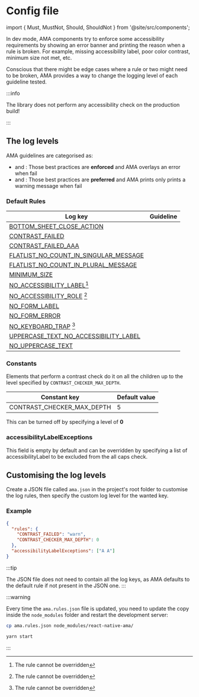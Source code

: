# Config file

import { Must, MustNot, Should, ShouldNot } from '@site/src/components';

In dev mode, AMA components try to enforce some accessibility requirements by showing an error banner and printing the reason when a rule is broken. For example, missing accessibility label, poor color contrast, minimum size not met, etc.

Conscious that there might be edge cases where a rule or two might need to be broken, AMA provides a way to change the logging level of each guideline tested.

:::info

The library does not perform any accessibility check on the production build!

:::

## The log levels

AMA guidelines are categorised as:

- <Must /> and <MustNot />: Those best practices are <b>enforced</b> and AMA overlays an error when fail
- <Should /> and <ShouldNot />: Those best practices are <b>preferred</b> and AMA prints only prints a warning message when fail

### Default Rules

| Log key                                                               | Guideline   |
| --------------------------------------------------------------------- | ----------- |
| [BOTTOM_SHEET_CLOSE_ACTION](../guidelines/bottomsheet)                | <Must />    |
| [CONTRAST_FAILED](../guidelines/contrast)                             | <Must />    |
| [CONTRAST_FAILED_AAA](../guidelines/contrast)                         | <Should />  |
| [FLATLIST_NO_COUNT_IN_SINGULAR_MESSAGE](../guidelines/lists-grids)    | <Should />  |
| [FLATLIST_NO_COUNT_IN_PLURAL_MESSAGE](../guidelines/lists-grids)      | <Must />    |
| [MINIMUM_SIZE](../guidelines/minimum-size.md)                         | <Must />    |
| [NO_ACCESSIBILITY_LABEL](../guidelines/accessibility-label)[^1]       | <Must />    |
| [NO_ACCESSIBILITY_ROLE](../guidelines/accessibility-rol) [^1]         | <Must />    |
| [NO_FORM_LABEL](../guidelines/forms)                                  | <Must />    |
| [NO_FORM_ERROR](../guidelines/forms)                                  | <Must />    |
| [NO_KEYBOARD_TRAP](../guidelines/keyboard-trap.md) [^1]               | <MustNot /> |
| [UPPERCASE_TEXT_NO_ACCESSIBILITY_LABEL](../guidelines/uppercase-text) | <MustNot /> |
| [NO_UPPERCASE_TEXT](../guidelines/uppercase-text)                     | <MustNot /> |

### Constants

Elements that perform a contrast check do it on all the children up to the level specified by `CONTRAST_CHECKER_MAX_DEPTH`.

| Constant key               | Default value |
| -------------------------- | ------------- |
| CONTRAST_CHECKER_MAX_DEPTH | 5             |

This can be turned off by specifying a level of **0**

### accessibilityLabelExceptions

This field is empty by default and can be overridden by specifying a list of accessibilityLabel to be excluded from the all caps check.

## Customising the log levels

Create a JSON file called `ama.json` in the project's root folder to customise the log rules, then specify the custom log level for the wanted key.

### Example

```json
{
  "rules": {
    "CONTRAST_FAILED": "warn",
    "CONTRAST_CHECKER_MAX_DEPTH": 0
  },
  "accessibilityLabelExceptions": ["A A"]
}
```

:::tip

The JSON file does not need to contain all the log keys, as AMA defaults to the default rule if not present in the JSON one.
:::

:::warning

Every time the `ama.rules.json` file is updated, you need to update the copy inside the `node_modules` folder and restart the development server:


```bash
cp ama.rules.json node_modules/react-native-ama/

yarn start
```

:::

[^1]: The rule cannot be overridden
